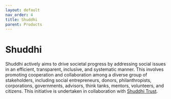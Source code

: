 ```yaml
---
layout: default
nav_order: 4
title: Shuddhi
parent: Products
---
```



# Shuddhi


Shuddhi actively aims to drive societal progress by addressing social issues in an efficient, transparent, inclusive, and systematic manner. This involves promoting cooperation and collaboration among a diverse group of stakeholders, including social entrepreneurs, donors, philanthropists, corporations, governments, advisors, think tanks, mentors, volunteers, and citizens. This initiative is undertaken in collaboration with [Shuddhi Trust](https://shuddhitrust.org/).